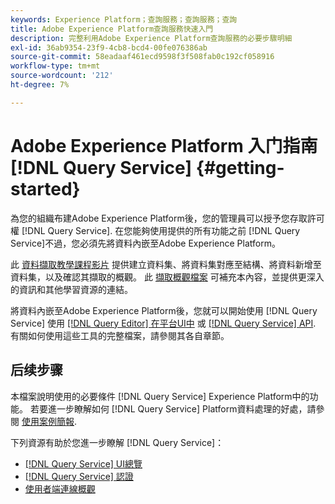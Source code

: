 ```yaml
---
keywords: Experience Platform；查詢服務；查詢服務；查詢
title: Adobe Experience Platform查詢服務快速入門
description: 完整利用Adobe Experience Platform查詢服務的必要步驟明細
exl-id: 36ab9354-23f9-4cb8-bcd4-00fe076386ab
source-git-commit: 58eadaaf461ecd9598f3f508fab0c192cf058916
workflow-type: tm+mt
source-wordcount: '212'
ht-degree: 7%

---
```


# Adobe Experience Platform 入门指南[!DNL Query Service] {#getting-started}

為您的組織布建Adobe Experience Platform後，您的管理員可以授予您存取許可權 [!DNL Query Service]. 在您能夠使用提供的所有功能之前 [!DNL Query Service]不過，您必須先將資料內嵌至Adobe Experience Platform。

此 [資料擷取教學課程影片](https://experienceleague.adobe.com/docs/platform-learn/tutorials/data-ingestion/create-datasets-and-ingest-data.html) 提供建立資料集、將資料集對應至結構、將資料新增至資料集，以及確認其擷取的概觀。 此 [擷取概觀檔案](../../ingestion/home.md) 可補充本內容，並提供更深入的資訊和其他學習資源的連結。

將資料內嵌至Adobe Experience Platform後，您就可以開始使用 [!DNL Query Service] 使用 [[!DNL Query Editor] 在平台UI中](../ui/user-guide.md) 或 [[!DNL Query Service] API](../api/getting-started.md). 有關如何使用這些工具的完整檔案，請參閱其各自章節。

## 后续步骤

本檔案說明使用的必要條件 [!DNL Query Service] Experience Platform中的功能。 若要進一步瞭解如何 [!DNL Query Service] Platform資料處理的好處，請參閱 [使用案例簡報](../use-cases/abandoned-browse.md).

下列資源有助於您進一步瞭解 [!DNL Query Service]：

- [[!DNL Query Service] UI總覽](../ui/overview.md)
- [[!DNL Query Service] 認證](../ui/credentials.md)
- [使用者端連線概觀](../clients/overview.md)
